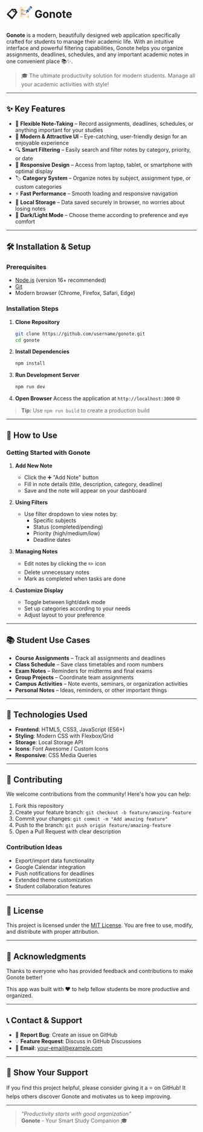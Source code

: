 # 📋 <img src="./public/notes.png" width="32" height="32"/> Gonote

**Gonote** is a modern, beautifully designed web application specifically crafted for students to manage their academic life. With an intuitive interface and powerful filtering capabilities, Gonote helps you organize assignments, deadlines, schedules, and any important academic notes in one convenient place 📚✨.

> 🎓 The ultimate productivity solution for modern students. Manage all your academic activities with style!

---

## ✨ Key Features

- 📝 **Flexible Note-Taking** – Record assignments, deadlines, schedules, or anything important for your studies
- 🎨 **Modern & Attractive UI** – Eye-catching, user-friendly design for an enjoyable experience
- 🔍 **Smart Filtering** – Easily search and filter notes by category, priority, or date
- 📱 **Responsive Design** – Access from laptop, tablet, or smartphone with optimal display
- 🏷️ **Category System** – Organize notes by subject, assignment type, or custom categories
- ⚡ **Fast Performance** – Smooth loading and responsive navigation
- 💾 **Local Storage** – Data saved securely in browser, no worries about losing notes
- 🌙 **Dark/Light Mode** – Choose theme according to preference and eye comfort

---

## 🛠️ Installation & Setup

### Prerequisites
- [Node.js](https://nodejs.org/) (version 16+ recommended)
- [Git](https://git-scm.com/)
- Modern browser (Chrome, Firefox, Safari, Edge)

### Installation Steps

1. **Clone Repository**
   ```bash
   git clone https://github.com/username/gonote.git
   cd gonote
   ```

2. **Install Dependencies**
   ```bash
   npm install
   ```

3. **Run Development Server**
   ```bash
   npm run dev
   ```

4. **Open Browser**
   Access the application at `http://localhost:3000` 🌐

> **Tip:** Use `npm run build` to create a production build

---

## 🚀 How to Use

### Getting Started with Gonote

1. **Add New Note**
   - Click the ➕ "Add Note" button
   - Fill in note details (title, description, category, deadline)
   - Save and the note will appear on your dashboard

2. **Using Filters**
   - Use filter dropdown to view notes by:
     - Specific subjects
     - Status (completed/pending)
     - Priority (high/medium/low)
     - Deadline dates

3. **Managing Notes**
   - Edit notes by clicking the ✏️ icon
   - Delete unnecessary notes
   - Mark as completed when tasks are done

4. **Customize Display**
   - Toggle between light/dark mode
   - Set up categories according to your needs
   - Adjust layout to your preference

---

## 📚 Student Use Cases

- **Course Assignments** – Track all assignments and deadlines
- **Class Schedule** – Save class timetables and room numbers
- **Exam Notes** – Reminders for midterms and final exams
- **Group Projects** – Coordinate team assignments
- **Campus Activities** – Note events, seminars, or organization activities
- **Personal Notes** – Ideas, reminders, or other important things

---

## 🎯 Technologies Used

- **Frontend**: HTML5, CSS3, JavaScript (ES6+)
- **Styling**: Modern CSS with Flexbox/Grid
- **Storage**: Local Storage API
- **Icons**: Font Awesome / Custom Icons
- **Responsive**: CSS Media Queries

---

## 🤝 Contributing

We welcome contributions from the community! Here's how you can help:

1. Fork this repository
2. Create your feature branch: `git checkout -b feature/amazing-feature`
3. Commit your changes: `git commit -m "Add amazing feature"`
4. Push to the branch: `git push origin feature/amazing-feature`
5. Open a Pull Request with clear description

### Contribution Ideas
- Export/import data functionality
- Google Calendar integration
- Push notifications for deadlines
- Extended theme customization
- Student collaboration features

---

## 📄 License

This project is licensed under the [MIT License](LICENSE). You are free to use, modify, and distribute with proper attribution.

---

## 🙏 Acknowledgments

Thanks to everyone who has provided feedback and contributions to make Gonote better! 

This app was built with ❤️ to help fellow students be more productive and organized.

---

## 📞 Contact & Support

- 🐛 **Report Bug**: Create an issue on GitHub
- 💡 **Feature Request**: Discuss in GitHub Discussions
- 📧 **Email**: [your-email@example.com](mailto:your-email@example.com)

---

## 🌟 Show Your Support

If you find this project helpful, please consider giving it a ⭐ on GitHub! It helps others discover Gonote and motivates us to keep improving.

---

> *"Productivity starts with good organization"*  
> **Gonote** - Your Smart Study Companion 🎓
